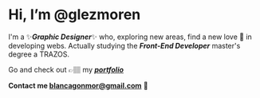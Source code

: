 
# Hi, I’m @glezmoren

I'm a ✨***Graphic Designer***✨ who, exploring new areas, find a new love 💖 in developing webs. Actually studying the ***Front-End Developer*** master's degree a TRAZOS.

Go and check out 👉🏽 my ***[portfolio](https://www.glezmoren.com/)***

**Contact me blancagonmor@gmail.com** 📩 


